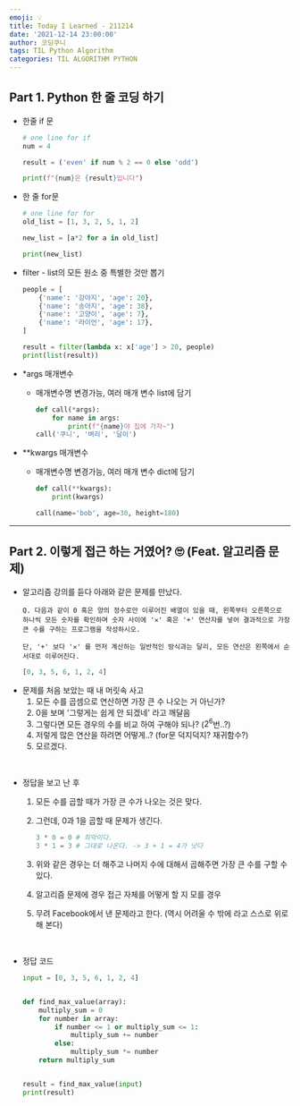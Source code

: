```yaml
---
emoji: 💡
title: Today I Learned - 211214
date: '2021-12-14 23:00:00'
author: 코딩쿠니
tags: TIL Python Algorithm
categories: TIL ALGORITHM PYTHON
---
```


## Part 1. Python 한 줄 코딩 하기
* 한줄 if 문
    ```python
    # one line for if
    num = 4

    result = ('even' if num % 2 == 0 else 'odd')

    print(f"{num}은 {result}입니다")
    ```

* 한 줄 for문
    ```python
    # one line for for
    old_list = [1, 3, 2, 5, 1, 2]

    new_list = [a*2 for a in old_list]

    print(new_list)
    ```
    
* filter - list의 모든 원소 중 특별한 것만 뽑기
    ```python
    people = [
        {'name': '강아지', 'age': 20},
        {'name': '송아지', 'age': 38},
        {'name': '고양이', 'age': 7},
        {'name': '라이언', 'age': 17},
    ]

    result = filter(lambda x: x['age'] > 20, people)
    print(list(result))
    ```

* *args 매개변수 
  * 매개변수명 변경가능, 여러 매개 변수 list에 담기
    ```python
    def call(*args):
        for name in args:
            print(f"{name}야 집에 가자~")
    call('쿠니', '벼리', '달이')
    ```

* **kwargs 매개변수 
  * 매개변수명 변경가능, 여러 매개 변수 dict에 담기
    ```python
    def call(**kwargs):
        print(kwargs)

    call(name='bob', age=30, height=180)
    ```
___
## Part 2. 이렇게 접근 하는 거였어? 🙄 (Feat. 알고리즘 문제)
* 알고리즘 강의를 듣다 아래와 같은 문제를 만났다.   
  ```text
  Q. 다음과 같이 0 혹은 양의 정수로만 이루어진 배열이 있을 때, 왼쪽부터 오른쪽으로 하나씩 모든 숫자를 확인하며 숫자 사이에 '✕' 혹은 '+' 연산자를 넣어 결과적으로 가장 큰 수를 구하는 프로그램을 작성하시오. 

  단, '+' 보다 '✕' 를 먼저 계산하는 일반적인 방식과는 달리, 모든 연산은 왼쪽에서 순서대로 이루어진다.
  ```
  ```python
  [0, 3, 5, 6, 1, 2, 4] 
  ```
* 문제를 처음 보았는 때 내 머릿속 사고
  1. 모든 수를 곱셈으로 연산하면 가장 큰 수 나오는 거 아닌가?
  2. 0을 보며 '그렇게는 쉽게 안 되겠네' 라고 깨달음
  3. 그렇다면 모든 경우의 수를 비교 하여 구해야 되나? ($2^6$번..?)
  4. 저렇게 많은 연산을 하려면 어떻게..? (for문 덕지덕지? 재귀함수?)
  5. 모르겠다. 

<br/>

* 정답을 보고 난 후
  1. 모든 수를 곱할 때가 가장 큰 수가 나오는 것은 맞다.
  2. 그런데, 0과 1을 곱할 때 문제가 생긴다.

        ```python
        3 * 0 = 0 # 최악이다.
        3 * 1 = 3 # 그대로 나온다. -> 3 + 1 = 4가 낫다
        ```
  3.  위와 같은 경우는 더 해주고 나머지 수에 대해서 곱해주면 가장 큰 수를 구할 수 있다.
  4.  알고리즘 문제에 경우 접근 자체를 어떻게 할 지 모를 경우 
  5.  무려 Facebook에서 낸 문제라고 한다. (역시 어려울 수 밖에 라고 스스로 위로 해 본다)

<br/>

* 정답 코드

    ```python
    input = [0, 3, 5, 6, 1, 2, 4]


    def find_max_value(array):
        multiply_sum = 0
        for number in array:
            if number <= 1 or multiply_sum <= 1:
                multiply_sum += number
            else:
                multiply_sum *= number
        return multiply_sum


    result = find_max_value(input)
    print(result)
    ```   

```toc
```